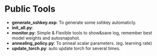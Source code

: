 # Public Tools

- **generate_sshkey.exp**: To generate some sshkey automaticly.
- **init_all.py**: 
- **monitor.py**: Simple & Flexible tools to show&save log, remember best model weights and autosnapshot.
- **annealing_policy.py**: To anneal scalar parameters. (eg. learning rate)
- **update_torch.py**: auto update torch for several times.
